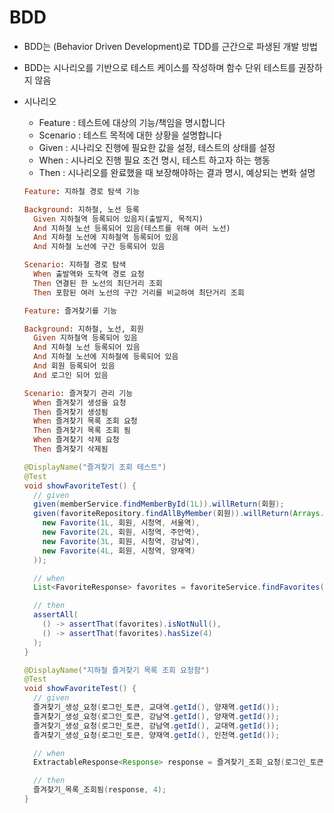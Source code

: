 
# BDD
* BDD는 (Behavior Driven Development)로 TDD를 근간으로 파생된 개발 방법
* BDD는 시나리오를  기반으로 테스트 케이스를 작성하며 함수 단위 테스트를 권장하지 않음
* 시나리오
  + Feature : 테스트에 대상의 기능/책임을 명시합니다
  + Scenario : 테스트 목적에 대한 상황을 설명합니다
  + Given : 시나리오 진행에 필요한 값을 설정, 테스트의 상태를 설정
  + When : 시나리오 진행 필요 조건 명시, 테스트 하고자 하는 행동
  + Then : 시나리오를 완료했을 때 보장해야하는 결과 명시, 예상되는 변화 설명
  ```ruby
  Feature: 지하철 경로 탐색 기능

  Background: 지하철, 노선 등록
    Given 지하철역 등록되어 있음지(출발지, 목적지)
    And 지하철 노선 등록되어 있음(테스트를 위해 여러 노선)
    And 지하철 노선에 지하철역 등록되어 있음
    And 지하철 노선에 구간 등록되어 있음

  Scenario: 지하철 경로 탐색
    When 출발역와 도착역 경로 요청
    Then 연결된 한 노선의 최단거리 조회
    Then 포함된 여러 노선의 구간 거리를 비교하여 최단거리 조회
  ```

  ```ruby
  Feature: 즐겨찾기를 기능

  Background: 지하철, 노선, 회원
    Given 지하철역 등록되어 있음
    And 지하철 노선 등록되어 있음
    And 지하철 노선에 지하철에 등록되어 있음
    And 회원 등록되어 있음
    And 로그인 되어 있음

  Scenario: 즐겨찾기 관리 기능
    When 즐겨찾기 생성을 요청
    Then 즐겨찾기 생성됨
    When 즐겨찾기 목록 조회 요청
    Then 즐겨찾기 목록 조회 됨
    When 즐겨찾기 삭제 요청
    Then 즐겨찾기 삭제됨
  ```

  ```java
  @DisplayName("즐겨찾기 조회 테스트")
  @Test
  void showFavoriteTest() {
    // given
    given(memberService.findMemberById(1L)).willReturn(회원);
    given(favoriteRepository.findAllByMember(회원)).willReturn(Arrays.asList(
      new Favorite(1L, 회원, 시청역, 서울역),
      new Favorite(2L, 회원, 시청역, 주안역),
      new Favorite(3L, 회원, 시청역, 강남역),
      new Favorite(4L, 회원, 시청역, 양재역)
    ));

    // when
    List<FavoriteResponse> favorites = favoriteService.findFavorites(회원.getId());

    // then
    assertAll(
      () -> assertThat(favorites).isNotNull(),
      () -> assertThat(favorites).hasSize(4)
    );
  }
  ```

  ```java
  @DisplayName("지하철 즐겨찾기 목록 조회 요청함")
  @Test
  void showFavoriteTest() {
    // given
    즐겨찾기_생성_요청(로그인_토큰, 교대역.getId(), 양재역.getId());
    즐겨찾기_생성_요청(로그인_토큰, 강남역.getId(), 양재역.getId());
    즐겨찾기_생성_요청(로그인_토큰, 강남역.getId(), 교대역.getId());
    즐겨찾기_생성_요청(로그인_토큰, 양재역.getId(), 인천역.getId());

    // when
    ExtractableResponse<Response> response = 즐겨찾기_조회_요청(로그인_토큰);

    // then
    즐겨찾기_목록_조회됨(response, 4);
  }
  ```

